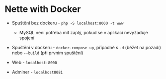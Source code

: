 # Nette with Docker
- Spuštění bez dockeru - `php -S localhost:8000 -t www`

    - MySQL není potřeba mít zaplý, pokud se v aplikaci nevyžaduje spojení

- Spuštění v dockeru - `docker-compose up`, případně s `-d` (běžet na pozadí) nebo `--build` (při prvním spuštění) 

- Web - `localhost:8000`

- Adminer - `localhost8081`

